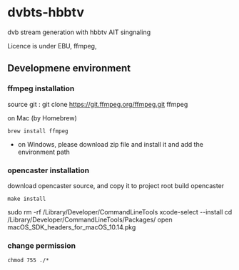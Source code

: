 # dvbts-hbbtv
dvb stream generation with hbbtv AIT singnaling

Licence is under EBU, ffmpeg, 

## Developmene environment

### ffmpeg installation 
source git : git clone https://git.ffmpeg.org/ffmpeg.git ffmpeg

on Mac (by Homebrew)
```
brew install ffmpeg
```
 * on Windows, please download zip file and install it and add the environment path

### opencaster installation 
download opencaster source, and copy it to project root
build opencaster
```
make install
```
sudo rm -rf /Library/Developer/CommandLineTools
xcode-select --install
cd /Library/Developer/CommandLineTools/Packages/
open macOS_SDK_headers_for_macOS_10.14.pkg


### change permission 
```
chmod 755 ./*
```
